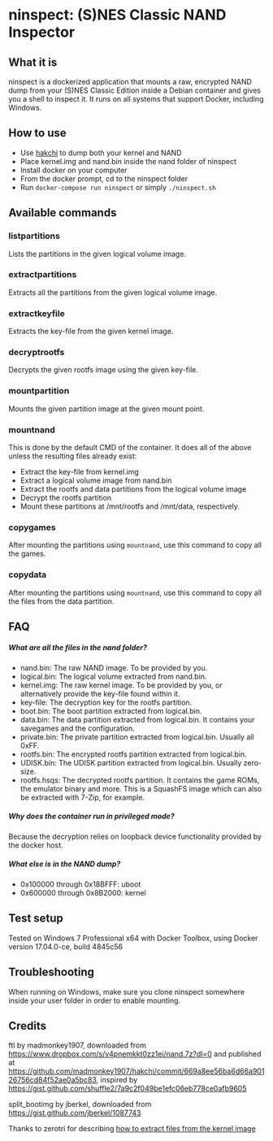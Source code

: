 # ninspect: (S)NES Classic NAND Inspector

## What it is

ninspect is a dockerized application that mounts  a raw, encrypted NAND dump from your (S)NES Classic Edition inside a
Debian container and gives you a shell to inspect it. It runs on all systems that support Docker, including Windows.

## How to use

- Use [hakchi](https://github.com/madmonkey1907/hakchi) to dump both your kernel and NAND
- Place kernel.img and nand.bin inside the nand folder of ninspect
- Install docker on your computer
- From the docker prompt, cd to the ninspect folder
- Run `docker-compose run ninspect` or simply `./ninspect.sh`

## Available commands

### listpartitions

Lists the partitions in the given logical volume image.

### extractpartitions

Extracts all the partitions from the given logical volume image.

### extractkeyfile

Extracts the key-file from the given kernel image.

### decryptrootfs

Decrypts the given rootfs image using the given key-file.

### mountpartition

Mounts the given partition image at the given mount point. 

### mountnand

This is done by the default CMD of the container. It does all of the above unless the resulting files already exist:

- Extract the key-file from kernel.img
- Extract a logical volume image from nand.bin
- Extract the rootfs and data partitions from the logical volume image
- Decrypt the rootfs partition
- Mount these partitions at /mnt/rootfs and /mnt/data, respectively.

### copygames

After mounting the partitions using `mountnand`, use this command to copy all the games.

### copydata

After mounting the partitions using `mountnand`, use this command to copy all the files from the data partition.

## FAQ

##### What are all the files in the nand folder?

- nand.bin: The raw NAND image. To be provided by you.
- logical.bin: The logical volume extracted from nand.bin.
- kernel.img: The raw kernel image. To be provided by you, or alternatively provide the key-file found within it.
- key-file: The decryption key for the rootfs partition.
- boot.bin: The boot partition extracted from logical.bin.
- data.bin: The data partition extracted from logical.bin. It contains your savegames and the configuration.
- private.bin: The private partition extracted from logical.bin. Usually all 0xFF.
- rootfs.bin: The encrypted rootfs partition extracted from logical.bin.
- UDISK.bin: The UDISK partition extracted from logical.bin. Usually zero-size.
- rootfs.hsqs: The decrypted rootfs partition. It contains the game ROMs, the emulator binary and more. This is a
SquashFS image which can also be extracted with 7-Zip, for example.

##### Why does the container run in privileged mode?

Because the decryption relies on loopback device functionality provided by the docker host.

##### What else is in the NAND dump?

- 0x100000 through 0x18BFFF: uboot
- 0x600000 through 0x8B2000: kernel

## Test setup

Tested on Windows 7 Professional x64 with Docker Toolbox, using Docker version 17.04.0-ce, build 4845c56

## Troubleshooting

When running on Windows, make sure you clone ninspect somewhere inside your user folder in order to enable mounting. 

## Credits

ftl by madmonkey1907, downloaded from <https://www.dropbox.com/s/v4pnemkkt0zz1ei/nand.7z?dl=0> and published at
<https://github.com/madmonkey1907/hakchi/commit/669a8ee56ba6d66a90126756cd84f52ae0a5bc83>, inspired by
<https://gist.github.com/shuffle2/7a9c2f049be1efc06eb778ce0afb9605>

split_bootimg by jberkel, downloaded from <https://gist.github.com/jberkel/1087743>

Thanks to zerotri for describing [how to extract files from the kernel image](https://www.reddit.com/r/nintendo/comments/5cgbkm/linux_on_nes_classic_mini_current_progress_and/)
